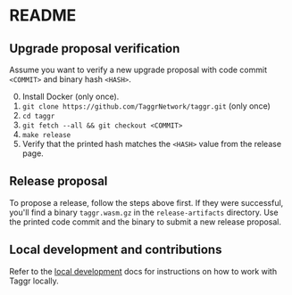 # README

## Upgrade proposal verification

Assume you want to verify a new upgrade proposal with code commit `<COMMIT>` and binary hash `<HASH>`.

0. Install Docker (only once).
1. `git clone https://github.com/TaggrNetwork/taggr.git` (only once)
2. `cd taggr`
3. `git fetch --all && git checkout <COMMIT>`
4. `make release`
5. Verify that the printed hash matches the `<HASH>` value from the release page.

## Release proposal

To propose a release, follow the steps above first.
If they were successful, you'll find a binary `taggr.wasm.gz` in the `release-artifacts` directory.
Use the printed code commit and the binary to submit a new release proposal.

## Local development and contributions

Refer to the [local development](./docs/LOCAL_DEVELOPMENT.md) docs for instructions on how to work with Taggr locally.
